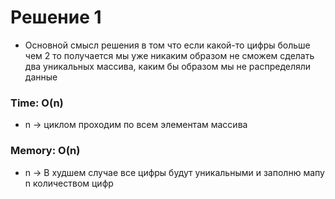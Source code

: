 # Решение 1
* Основной смысл решения в том что если какой-то цифры больше чем 2 то получается мы уже никаким образом не сможем сделать два уникальных массива, каким бы образом мы не распределяли данные
​
### Time: O(n)
* n -> циклом проходим по всем элементам массива
### Memory: O(n)
* n -> В худшем случае все цифры будут уникальными и заполню мапу n количеством цифр
​
